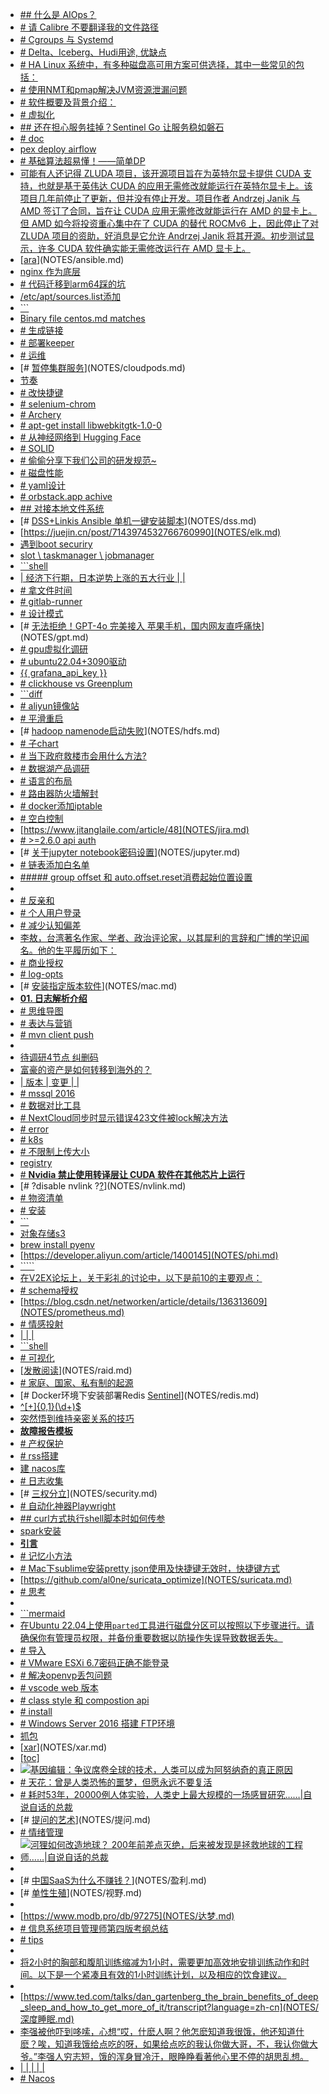 - [## 什么是 AIOps？](NOTES/AIops.md)
- [# 请 Calibre 不要翻译我的文件路径](NOTES/Calibre.md)
- [# Cgroups 与 Systemd](NOTES/CgroupsSystemd.md)
- [# Delta、Iceberg、Hudi用途, 优缺点](NOTES/DataLake.md)
- [# HA Linux 系统中，有多种磁盘高可用方案可供选择，其中一些常见的包括：](NOTES/HA.md)
- [# 使用NMT和pmap解决JVM资源泄漏问题](NOTES/JAVA.md)
- [# 软件概要及背景介绍：](NOTES/KubeSphere.md)
- [# 虚拟化](NOTES/SR-IOV.md)
- [## 还在担心服务挂掉？Sentinel Go 让服务稳如磐石](NOTES/Sentinel.md)
- [# doc](NOTES/ai.md)
- [pex deploy airflow](NOTES/airflow.md)
- [# 基础算法超易懂！——简单DP](NOTES/algo.md)
- [可能有人还记得 ZLUDA 项目，该开源项目旨在为英特尔显卡提供 CUDA 支持，也就是基于英伟达 CUDA 的应用无需修改就能运行在英特尔显卡上。该项目几年前停止了更新，但并没有停止开发。项目作者 Andrzej Janik 与 AMD 签订了合同，旨在让 CUDA 应用无需修改就能运行在 AMD 的显卡上。但 AMD 如今将投资重心集中在了 CUDA 的替代 ROCMv6 上，因此停止了对 ZLUDA 项目的资助，好消息是它允许 Andrzej Janik 将其开源。初步测试显示，许多 CUDA 软件确实能无需修改运行在 AMD 显卡上。](NOTES/amd.md)
- [[ara](https://github.com/ansible-community/ara)](NOTES/ansible.md)
- [nginx 作为底层](NOTES/apisix.md)
- [# 代码迁移到arm64踩的坑](NOTES/arm.md)
- [/etc/apt/sources.list添加](NOTES/biren.md)
- [```](NOTES/business.md)
- [Binary file centos.md matches](NOTES/centos.md)
- [# 生成链接](NOTES/ceph.md)
- [# 部署keeper ](NOTES/clickhouse.md)
- [# 运维](NOTES/cloud_product.md)
- [# [暂停集群服务](https://www.cloudpods.org/zh/docs/ops/k8s/halt_cluster/)](NOTES/cloudpods.md)
- [节奏](NOTES/comedy.md)
- [# 改快捷键](NOTES/cursor.md)
- [# selenium-chrom](NOTES/davinci.md)
- [# Archery](NOTES/db.md)
- [# apt-get install libwebkitgtk-1.0-0](NOTES/debian.md)
- [# 从神经网络到 Hugging Face](NOTES/deep.md)
- [# SOLID](NOTES/design.md)
- [# 偷偷分享下我们公司的研发规范~](NOTES/develop.md)
- [# 磁盘性能](NOTES/devops.md)
- [# yaml设计](NOTES/docker-compose.md)
- [# orbstack.app  achive](NOTES/docker.md)
- [## 对接本地文件系统](NOTES/dolphinscheduler.md)
- [# [DSS+Linkis Ansible 单机一键安装脚本](https://github.com/wubolive/dss-linkis-ansible)](NOTES/dss.md)
- [https://juejin.cn/post/7143974532766760990](NOTES/elk.md)
- [遇到boot securiry](NOTES/exsi.md)
- [slot \ taskmanager \ jobmanager](NOTES/flink.md)
- [```shell](NOTES/ftp.md)
- [| 经济下行期，日本逆势上涨的五大行业 |      |](NOTES/gettingmoney.md)
- [# 拿文件时间](NOTES/git.md)
- [# gitlab-runner](NOTES/gitlab-ci.md)
- [# 设计模式](NOTES/golang.md)
- [# [无法拒绝！GPT-4o 完美接入 苹果手机，国内网友直呼痛快](https://www.53ai.com/news/qianyanjishu/2024060929768.html)](NOTES/gpt.md)
- [# gpu虚拟化调研](NOTES/gpu.md)
- [# ubuntu22.04+3090驱动](NOTES/gpu_ubuntu.md)
- [{{ grafana_api_key }}](NOTES/grafana.md)
- [# clickhouse vs Greenplum](NOTES/greenplum.md)
- [```diff](NOTES/grub.md)
- [# aliyun镜像站](NOTES/hadoop.md)
- [# 平滑重启](NOTES/hbase.md)
- [# [hadoop namenode启动失败](https://www.cnblogs.com/yjt1993/p/10476933.html)](NOTES/hdfs.md)
- [# 子chart](NOTES/helm.md)
- [# 当下政府救楼市会用什么方法?](NOTES/house.md)
- [# 数据湖产品调研](NOTES/hudi.md)
- [# 语言的布局](NOTES/humor.md)
- [# 路由器防火墙解封](NOTES/ipip.md)
- [# docker添加iptable](NOTES/iptables.md)
- [# 空白控制](NOTES/jinja2.md)
- [https://www.jitanglaile.com/article/48](NOTES/jira.md)
- [# >=2.6.0 api auth](NOTES/jumpserver.md)
- [# [关于jupyter notebook密码设置](https://www.cnblogs.com/honway/p/9559324.html)](NOTES/jupyter.md)
- [# 链表添加白名单](NOTES/k8s.md)
- [##### group offset  和 auto.offset.reset消费起始位置设置](NOTES/kafka.md)
- [](NOTES/kettle.md)
- [# 反亲和](NOTES/kvm.md)
- [# 个人用户登录](NOTES/ldap.md)
- [# 减少认知偏差](NOTES/learn.md)
- [李敖，台湾著名作家、学者、政治评论家，以其犀利的言辞和广博的学识闻名。他的生平履历如下：](NOTES/li_ao.md)
- [# 商业授权](NOTES/license.md)
- [# log-opts](NOTES/loki.md)
- [# [安装指定版本软件](https://makeoptim.com/tool/brew-install-specific-version/)](NOTES/mac.md)
- [**01. 日志解析介绍**](NOTES/machine.md)
- [# 思维导图](NOTES/markdown.md)
- [# 表达与营销](NOTES/market.md)
- [# mvn client push](NOTES/maven.md)
- [](NOTES/metax.md)
- [待调研4节点  纠删码](NOTES/minio.md)
- [富豪的资产是如何转移到海外的？](NOTES/money.md)
- [| 版本 | 变更                       |      |](NOTES/monitor.md)
- [# mssql 2016](NOTES/mssql.md)
- [# 数据对比工具](NOTES/mysql.md)
- [# NextCloud同步时显示错误423文件被lock解决方法](NOTES/nextcloud.md)
- [# error](NOTES/nexus.md)
- [# k8s](NOTES/nfs.md)
- [# 不限制上传大小](NOTES/nginx.md)
- [registry](NOTES/node.md)
- [# **Nvidia 禁止使用转译层让 CUDA 软件在其他芯片上运行**](NOTES/nvidia.md)
- [# ?disable nvlink ?[?](https://stackoverflow.com/questions/53174224/nvlink-or-pcie-how-to-specify-the-interconnect)](NOTES/nvlink.md)
- [# 物资清单](NOTES/omicron.md)
- [# 安装](NOTES/openlens.md)
- [```](NOTES/oracle.md)
- [对象存储s3](NOTES/oss.md)
- [brew install pyenv](NOTES/pex.md)
- [https://developer.aliyun.com/article/1400145](NOTES/phi.md)
- [`````](NOTES/poem.md)
- [在V2EX论坛上，关于彩礼的讨论中，以下是前10的主要观点：](NOTES/point.md)
- [# schema授权](NOTES/postgresql.md)
- [https://blog.csdn.net/networken/article/details/136313609](NOTES/prometheus.md)
- [# 情感投射](NOTES/psy.md)
- [|      |      |](NOTES/pyramid.md)
- [```shell](NOTES/pytest.md)
- [# 可视化](NOTES/python.md)
- [[发散阅读](https://aijishu.com/a/1060000000225602)](NOTES/raid.md)
- [# 家庭、国家、私有制的起源](NOTES/readbook.md)
- [# Docker环境下安装部署Redis [Sentinel](https://juejin.cn/post/6997458845148659743)](NOTES/redis.md)
- [^[+]{0,1}(\d+)$](NOTES/regex.md)
- [突然悟到维持亲密关系的技巧](NOTES/relationship.md)
- [**故障报告模板**](NOTES/report_template.md)
- [# 产权保护](NOTES/rights_protect.md)
- [# rss搭建](NOTES/rss.md)
- [建 nacos库](NOTES/ruoyi-cloud-plus.md)
- [# 日志收集](NOTES/ruoyi.md)
- [# [三权分立](https://help.aliyun.com/document_detail/313298.html?spm=5176.21213303.J_6704733920.19.682a53c9UdmsKV&scm=20140722.S_help%40%40%E6%96%87%E6%A1%A3%40%40313298.S_0%2Bos0.ID_313298-RL_%E4%B8%89%E6%9D%83%E5%88%86%E7%AB%8B-LOC_helpmain-OR_ser-V_2-P0_2)](NOTES/security.md)
- [# 自动化神器Playwright](NOTES/selenium.md)
- [## curl方式执行shell脚本时如何传参](NOTES/shell.md)
- [spark安装](NOTES/spark.md)
- [**引言**](NOTES/ss.md)
- [# 记忆小方法](NOTES/strongMemory.md)
- [# Mac下sublime安装pretty json使用及快捷键无效时，快捷键方式](NOTES/sublime.md)
- [https://github.com/al0ne/suricata_optimize](NOTES/suricata.md)
- [# 思考](NOTES/think.md)
- [](NOTES/tornado.md)
- [```mermaid](NOTES/typora.md)
- [在Ubuntu 22.04上使用`parted`工具进行磁盘分区可以按照以下步骤进行。请确保你有管理员权限，并备份重要数据以防操作失误导致数据丢失。](NOTES/ubuntu.md)
- [# 导入](NOTES/vim.md)
- [# VMware ESXi 6.7密码正确不能登录](NOTES/vmware.md)
- [# 解决openvp丢包问题](NOTES/vpn.md)
- [# vscode web 版本](NOTES/vscode.md)
- [# class style  和 compostion api](NOTES/vue_ts.md)
- [# install](NOTES/wails.md)
- [# Windows Server 2016 搭建 FTP环境](NOTES/win2016.md)
- [抓包](NOTES/wireshark.md)
- [[xar](xar)](NOTES/xar.md)
- [[toc]](NOTES/zabbix.md)
- [![基因编辑：争议席卷全球的技术，人类可以成为阿努纳奇的真正原因](.img_%E5%9F%BA%E5%9B%A0/v2-69100fe8793bead8a3e5dd1cd37bdddf_1440w.jpg)](NOTES/基因.md)
- [# 天花：曾是人类恐怖的噩梦，但愿永远不要复活](NOTES/天花.md)
- [# 耗时53年，20000例人体实验，人类史上最大规模的一场感冒研究……|自说自话的总裁](NOTES/感冒.md)
- [# [提问的艺术](https://fresky.github.io/2015/04/26/how-to-ask-questions/)](NOTES/提问.md)
- [# 情绪管理](NOTES/教育.md)
- [![河狸如何改造地球？ 200年前差点灭绝，后来被发现是拯救地球的工程师……|自说自话的总裁](.img_%E6%B2%B3%E7%8B%B8/v2-331ebee627491e101acfb4ec863f675e_720w.jpg)](NOTES/河狸.md)
- [](NOTES/测试.md)
- [# [中国SaaS为什么不赚钱？](https://kb.cnblogs.com/page/662133/)](NOTES/盈利.md)
- [# [单性生殖](https://news.bioon.com/article/6796589.html)](NOTES/视野.md)
- [](NOTES/软考.md)
- [https://www.modb.pro/db/97275](NOTES/达梦.md)
- [# 信息系统项目管理师第四版考纲总结](NOTES/高项.md)
- [# tips](NOTES/包管理vendor_mod.md)
- [](NOTES/信息来源.md)
- [将2小时的胸部和腹肌训练缩减为1小时，需要更加高效地安排训练动作和时间。以下是一个紧凑且有效的1小时训练计划，以及相应的饮食建议。](NOTES/健身康复.md)
- [](NOTES/数据质量.md)
- [https://www.ted.com/talks/dan_gartenberg_the_brain_benefits_of_deep_sleep_and_how_to_get_more_of_it/transcript?language=zh-cn](NOTES/深度睡眠.md)
- [李强被他吓到哆嗦，心想“哎，什麽人啊？他怎麽知道我很饿，他还知道什麽？唉，知道我饿给点吃的呀，如果给点吃的我认你做大哥，不，我认你做大爷。”李强人穷志短，饿的浑身冒冷汗，眼睁睁看著他心里不停的胡思乱想。](NOTES/火车头版.md)
- [|          |                                |      |      |](NOTES/代码大全2学习.md)
- [# Nacos](NOTES/分布式配置管理.md)
